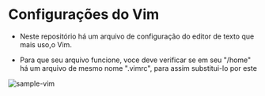 Configurações do Vim
====================

* Neste repositório há um arquivo de configuração do editor de texto que mais uso,o Vim. 

* Para que seu arquivo funcione, voce deve verificar se em seu "/home" há um arquivo de mesmo nome ".vimrc", para assim substitui-lo por este


![sample-vim](https://github.com/luiznux/luiznux-config/blob/master/images/my-vim-sample.jpg)

